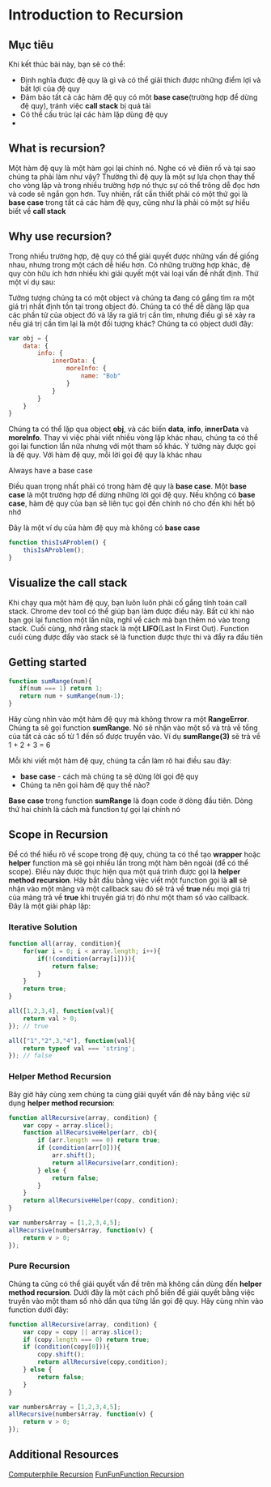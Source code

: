 <h1>Introduction to Recursion</h1>

<h2>Mục tiêu</h2>
Khi kết thúc bài này, bạn sẽ có thể:
<ul>
  <li>Định nghĩa được đệ quy là gì và có thể giải thich được những điểm lợi và bất lợi của đệ quy</li>
  <li>Đảm bảo tất cả các hàm đệ quy có môt <strong>base case</strong>(trường hợp để dừng đệ quy), tránh việc <strong>call stack</strong> bị quá tải</li>
  <li>Có thể cấu trúc lại các hàm lặp dùng đệ quy<li>
</ul>

<h2>What is recursion?</h2>

<p>Một hàm đệ quy là một hàm gọi lại chính nó. Nghe có vẻ điên rồ và tại sao chúng ta phải làm như vậy? Thường thì đệ quy là một sự lựa chọn thay thế cho vòng lặp và trong nhiều trường hợp nó thực sự có thể trông dễ đọc hơn và code sẽ ngắn gọn hơn. Tuy nhiên, rất cần thiết phải có một thứ gọi là <strong>base case</strong> trong tất cả các hàm đệ quy, cũng như là phải có một sự hiểu biết về <strong>call stack</strong></p>

<h2>Why use recursion?</h2>

<p>Trong nhiều trường hợp, đệ quy có thể giải quyết được những vấn đề giống nhau, nhưng trong một cách dễ hiểu hơn. Có những trường hợp khác, đệ quy còn hữu ích hơn nhiều khi giải quyết một vài loại vấn đề nhất định. Thử một ví dụ sau:</p>

<p>Tưởng tượng chúng ta có một object và chúng ta đang có gắng tìm ra một giá trị nhất định tồn tại trong object đó. Chúng ta có thể dễ dàng lặp qua các phần tử của object đó và lấy ra giá trị cần tìm, nhưng điều gì sẽ xảy ra nếu giá trị cần tìm lại là một đối tượng khác? Chúng ta có ọbject dưới đây:</p>

```javascript
var obj = {
    data: {
        info: {
            innerData: {
                moreInfo: {
                    name: "Bob"
                }
            }
        }
    }
}
```

<p>Chúng ta có thể lặp qua object <strong>obj</strong>, và các biến <strong>data</strong>, <strong>info</strong>, <strong>innerData</strong> và <strong>moreInfo</strong>. Thay vì việc phải viết nhiều vòng lặp khác nhau, chúng ta có thể gọi lại function lần nữa nhưng với một tham số khác. Ý tưởng này được gọi là đệ quy. Với hàm đệ quy, mỗi lời gọi đệ quy là khác nhau</p>

<p>Always have a base case</p>

<p>Điều quan trọng nhất phải có trong hàm đệ quy là <strong>base case</strong>. Một <strong>base case</strong> là một trường hợp để dừng những lời gọi đệ quy. Nếu không có <strong>base case</strong>, hàm đệ quy của bạn sẽ liên tục gọi đến chính nó cho đến khi hết bộ nhớ</p>

<p>Đây là một ví dụ của hàm đệ quy mà không có <strong>base case</strong></p>

```javascript
function thisIsAProblem() {
    thisIsAProblem();
}
```

<h2>Visualize the call stack</h2>

<p>Khi chạy qua một hàm đệ quy, bạn luôn luôn phải cố gắng tính toán call stack. Chrome dev tool có thể giúp bạn làm được điều này. Bất cứ khi nào bạn gọi lại function một lần nữa, nghĩ về cách mà bạn thêm nó vào trong stack. Cuối cùng, nhớ rằng stack là một <strong>LIFO</strong>(Last In First Out). Function cuối cùng được đẩy vào stack sẽ là function được thực thi và đẩy ra đầu tiên</p>

<h2>Getting started</h2>

```javascript
function sumRange(num){
   if(num === 1) return 1; 
   return num + sumRange(num-1);
}
```

<p>Hãy cùng nhìn vào một hàm đệ quy mà không throw ra một <strong>RangeError</strong>. Chúng ta sẽ gọi function <strong>sumRange</strong>. Nó sẽ nhận vào một số và trả về tổng của tất cả các số từ 1 đến số được truyền vào. Ví dụ <strong>sumRange(3)</strong> sẽ trả về 1 + 2 + 3 = 6</p>

<p>Mỗi khi viết một hàm đệ quy, chúng ta cần làm rõ hai điều sau đây:</p>

<ul>
  <li><strong>base case</strong> - cách mà chúng ta sẽ dừng lời gọi đệ quy</li>
  <li>Chúng ta nên gọi hàm đệ quy thế nào?</li>
</ul>

<p><strong>Base case</strong> trong function <strong>sumRange</strong> là đoạn code ở dòng đầu tiên. Dòng thứ hai chính là cách mà function tự gọi lại chính nó</p>


<h2>Scope in Recursion</h2>
<p>Để có thể hiểu rõ về scope trong đệ quy, chúng ta có thể tạo <strong>wrapper</strong> hoặc <strong>helper</strong> function mà sẽ gọi nhiều lần trong một hàm bên ngoài (để có thể scope). Điều này được thực hiện qua một quá trình được gọi là <strong>helper method recursion</strong>. Hãy bắt đầu bằng việc viết một function gọi là <strong>all</strong> sẽ nhận vào một mảng và một callback sau đó sẽ trả về <strong>true</strong> nếu mọi giá trị của mảng trả về <strong>true</strong> khi truyền giá trị đó như một tham số vào callback. Đây là một giải pháp lặp:</p>

<h3>Iterative Solution</h3>

```javascript
function all(array, condition){
    for(var i = 0; i < array.length; i++){
        if(!(condition(array[i]))){
            return false;
        }
    }
    return true;
}

all([1,2,3,4], function(val){
    return val > 0;
}); // true

all(["1","2",3,"4"], function(val){
    return typeof val === 'string';
}); // false
```

<h3>Helper Method Recursion</h3>

<p>Bây giờ hãy cùng xem chúng ta cùng giải quyết vấn đề này bằng việc sử dụng <strong>helper method recursion</strong>:</p>

```javascript
function allRecursive(array, condition) {
    var copy = array.slice();  
    function allRecursiveHelper(arr, cb){
        if (arr.length === 0) return true;
        if (condition(arr[0])){
            arr.shift();
            return allRecursive(arr,condition);
        } else {
            return false;
        }
    }
    return allRecursiveHelper(copy, condition);
}

var numbersArray = [1,2,3,4,5];
allRecursive(numbersArray, function(v) {
    return v > 0;
});

```

<h3>Pure Recursion</h3>

<p>Chúng ta cũng có thể giải quyết vấn đề trên mà không cần dùng đến <strong>helper method recursion</strong>. Dưới đây là một cách phổ biến để giải quyết bằng việc truyền vào một tham số nhỏ dần qua từng lần gọi đệ quy. Hãy cùng nhìn vào function dưới đây:</p>

```javascript
function allRecursive(array, condition) {
    var copy = copy || array.slice();
    if (copy.length === 0) return true;
    if (condition(copy[0])){
        copy.shift();
        return allRecursive(copy,condition);
    } else {
        return false;
    }
}

var numbersArray = [1,2,3,4,5];
allRecursive(numbersArray, function(v) {
    return v > 0;
});
```

<h2>Additional Resources</h2>

<a href="https://youtu.be/Mv9NEXX1VHc">Computerphile Recursion</a>
<a href="https://youtu.be/k7-N8R0-KY4">FunFunFunction Recursion</a>

